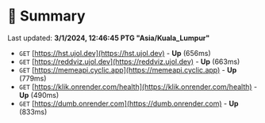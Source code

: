 # 📖 Summary
Last updated: **3/1/2024, 12:46:45 PTG "Asia/Kuala_Lumpur"**

- `GET` [https://hst.ujol.dev](https://hst.ujol.dev) - **Up** (656ms)
- `GET` [https://reddviz.ujol.dev](https://reddviz.ujol.dev) - **Up** (663ms)
- `GET` [https://memeapi.cyclic.app](https://memeapi.cyclic.app) - **Up** (779ms)
- `GET` [https://klik.onrender.com/health](https://klik.onrender.com/health) - **Up** (490ms)
- `GET` [https://dumb.onrender.com](https://dumb.onrender.com) - **Up** (833ms)
